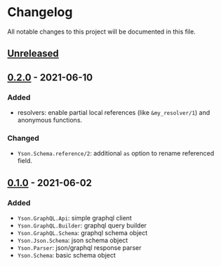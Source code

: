 # Changelog

All notable changes to this project will be documented in this file.

## [Unreleased]

## [0.2.0] - 2021-06-10

### Added

- resolvers: enable partial local references (like `&my_resolver/1`) and anonymous functions.

### Changed

- `Yson.Schema.reference/2`: additional `as` option to rename referenced field.

## [0.1.0] - 2021-06-02

### Added

- `Yson.GraphQL.Api`: simple graphql client
- `Yson.GraphQL.Builder`: graphql query builder
- `Yson.GraphQL.Schema`: graphql schema object
- `Yson.Json.Schema`: json schema object
- `Yson.Parser`: json/graphql response parser
- `Yson.Schema`: basic schema object

[unreleased]: https://github.com/danielefongo/yson/compare/v0.2.0...HEAD
[0.2.0]: https://github.com/danielefongo/yson/compare/v0.1.0...v0.2.0
[0.1.0]: https://github.com/danielefongo/yson/releases/tag/v0.1.0
